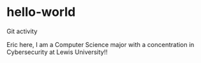 # hello-world
Git activity


Eric here, I am a Computer Science major with a concentration in Cybersecurity at Lewis University!!
